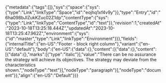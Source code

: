 {"metadata":{"tags":[]},"sys":{"space":{"sys":{"type":"Link","linkType":"Space","id":"eojhq1xf4v9y"}},"type":"Entry","id":"6ha098bJlZukKZuc02Z1dp","contentType":{"sys":{"type":"Link","linkType":"ContentType","id":"text"}},"revision":1,"createdAt":"2023-10-18T13:25:18.444Z","updatedAt":"2023-10-18T13:25:47.962Z","environment":{"sys":{"id":"master","type":"Link","linkType":"Environment"}}},"fields":{"internalTitle":{"en-US":"Footer - block right column"},"variant":{"en-US":"default"},"body":{"en-US":{"data":{},"content":[{"data":{},"content":[{"data":{},"marks":[{"type":"italic"}],"value":"There can be no assurance the strategy will achieve its objectives. The strategy may deviate from the characteristics shown.","nodeType":"text"}],"nodeType":"paragraph"}],"nodeType":"document"}},"align":{"en-US":"Default"}}}